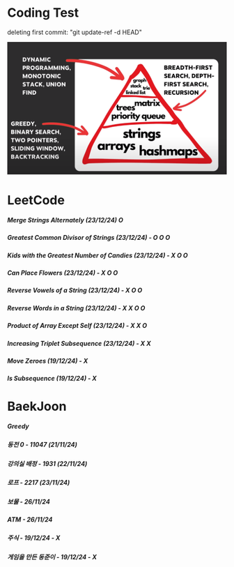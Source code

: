 # Coding Test

deleting first commit: "git update-ref -d HEAD"


![Image](image.png)

# LeetCode
##### Merge Strings Alternately (23/12/24) O
##### Greatest Common Divisor of Strings (23/12/24) - O O O
##### Kids with the Greatest Number of Candies (23/12/24) - X O O
##### Can Place Flowers (23/12/24) - X O O
##### Reverse Vowels of a String (23/12/24) - X O O
##### Reverse Words in a String (23/12/24) - X X O O
##### Product of Array Except Self (23/12/24) - X X O
##### Increasing Triplet Subsequence (23/12/24) - X X 
##### Move Zeroes (19/12/24) - X
##### Is Subsequence (19/12/24) - X
# BaekJoon 
##### Greedy
##### 동전 0 - 11047 (21/11/24)
##### 강의실 배정 - 1931 (22/11/24)
##### 로프 - 2217 (23/11/24)
##### 보물 - 26/11/24
##### ATM - 26/11/24
##### 주식 - 19/12/24 - X
##### 게임을 만든 동준이 - 19/12/24 - X

